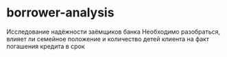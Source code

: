 # borrower-analysis
Исследование надёжности заёмщиков банка
Необходимо разобраться, влияет ли семейное положение и количество детей клиента на факт погашения кредита в срок
